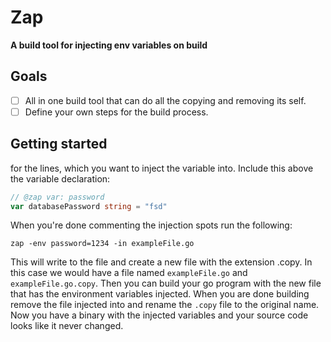 # Zap

**A build tool for injecting env variables on build**

## Goals

- [ ] All in one build tool that can do all the copying and removing its self.
- [ ] Define your own steps for the build process.

## Getting started

for the lines, which you want to inject the variable into. Include this above the variable declaration:

```go
// @zap var: password
var databasePassword string = "fsd"
```

When you're done commenting the injection spots run the following:

```
zap -env password=1234 -in exampleFile.go
```

This will write to the file and create a new file with the extension .copy. In this case we would have a file named `exampleFile.go` and `exampleFile.go.copy`. Then you can build your go program with the new file that has the environment variables injected. When you are done building remove the file injected into and rename the `.copy` file to the original name. Now you have a binary with the injected variables and your source code looks like it never changed.
